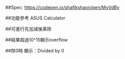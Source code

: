 ##Spec: https://codepen.io/shafikshaon/pen/MvVdBy


##功能參考 ASUS Calculator


##可進行先加減後乘除


##結果超過10^15顯示overflow


##除0時 顯示：Divided by 0
